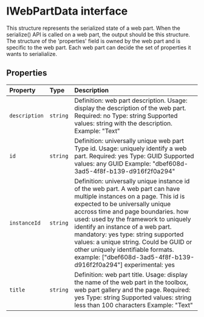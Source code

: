 # IWebPartData interface







This structure represents the serialized state of a web part. When the serialize() API is called on a web part, the output should be this structure. The structure of the 'properties' field is owned by the web part and is specific to the web part. Each web part can decide the set of properties it wants to serialialize.




## Properties

| Property	   | Type	| Description|
|:-------------|:-------|:-----------|
|`description`      | `string` | Definition: web part description. Usage: display the description of the web part. Required: no Type: string Supported values: string with the description. Example: "Text" |
|`id`      | `string` | Definition: universally unique web part Type id. Usage: uniquely identify a web part. Required: yes Type: GUID Supported values: any GUID Example: "dbef608d-3ad5-4f8f-b139-d916f2f0a294" |
|`instanceId`      | `string` | Definition: universally unique instance id of the web part. A web part can have multiple instances on a page. This id is expected to be universally unique accross time and page boundaries. how used: used by the framework to uniquely identify an instance of a web part. mandatory: yes type: string supported values: a unique string. Could be GUID or other uniquely identifiable formats. example: ["dbef608d-3ad5-4f8f-b139-d916f2f0a294"] experimental: yes |
|`title`      | `string` | Definition: web part title. Usage: display the name of the web part in the toolbox, web part gallery and the page. Required: yes Type: string Supported values: string less than 100 characters Example: "Text" |







